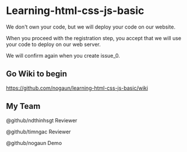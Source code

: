 # Learning-html-css-js-basic

We don't own your code, but we will deploy your code on our website.

When you proceed with the registration step, you accept that we will use your code to deploy on our web server.

We will confirm again when you create issue_0.


## Go Wiki to begin
https://github.com/nogaun/learning-html-css-js-basic/wiki


## My Team
@github/ndthinhsgt Reviewer

@github/timngac Reviewer

@github/nogaun Demo
